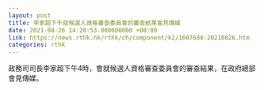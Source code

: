 ```yaml
---
layout: post
title: 李家超下午就候選人資格審查委員會的審查結果會見傳媒
date: 2021-08-26 14:20:53.000000000 +08:00
link: https://news.rthk.hk/rthk/ch/component/k2/1607688-20210826.htm
categories: rthk
---
```


政務司司長李家超下午4時，會就候選人資格審查委員會的審查結果，在政府總部會見傳媒。
